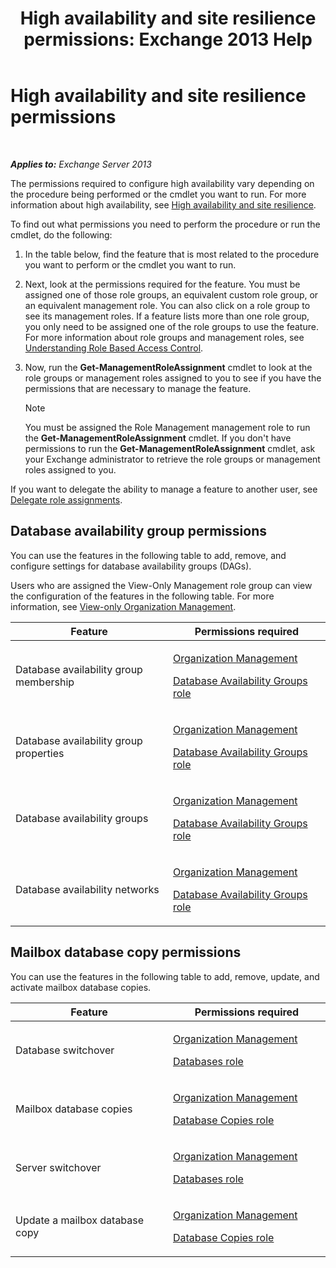 ﻿---
title: 'High availability and site resilience permissions: Exchange 2013 Help'
TOCTitle: High availability and site resilience permissions
ms:assetid: 66085107-4d4d-41c3-a425-82314acd9eee
ms:mtpsurl: https://technet.microsoft.com/en-us/library/Dd638136(v=EXCHG.150)
ms:contentKeyID: 48385175
ms.date: 05/13/2016
mtps_version: v=EXCHG.150
---

# High availability and site resilience permissions

 

_**Applies to:** Exchange Server 2013_


The permissions required to configure high availability vary depending on the procedure being performed or the cmdlet you want to run. For more information about high availability, see [High availability and site resilience](high-availability-and-site-resilience-exchange-2013-help.md).

To find out what permissions you need to perform the procedure or run the cmdlet, do the following:

1.  In the table below, find the feature that is most related to the procedure you want to perform or the cmdlet you want to run.

2.  Next, look at the permissions required for the feature. You must be assigned one of those role groups, an equivalent custom role group, or an equivalent management role. You can also click on a role group to see its management roles. If a feature lists more than one role group, you only need to be assigned one of the role groups to use the feature. For more information about role groups and management roles, see [Understanding Role Based Access Control](understanding-role-based-access-control-exchange-2013-help.md).

3.  Now, run the **Get-ManagementRoleAssignment** cmdlet to look at the role groups or management roles assigned to you to see if you have the permissions that are necessary to manage the feature.
    

    > [!NOTE]
    > You must be assigned the Role Management management role to run the <STRONG>Get-ManagementRoleAssignment</STRONG> cmdlet. If you don't have permissions to run the <STRONG>Get-ManagementRoleAssignment</STRONG> cmdlet, ask your Exchange administrator to retrieve the role groups or management roles assigned to you.



If you want to delegate the ability to manage a feature to another user, see [Delegate role assignments](delegate-role-assignments-exchange-2013-help.md).

## Database availability group permissions

You can use the features in the following table to add, remove, and configure settings for database availability groups (DAGs).

Users who are assigned the View-Only Management role group can view the configuration of the features in the following table. For more information, see [View-only Organization Management](view-only-organization-management-exchange-2013-help.md).


<table>
<colgroup>
<col style="width: 50%" />
<col style="width: 50%" />
</colgroup>
<thead>
<tr class="header">
<th>Feature</th>
<th>Permissions required</th>
</tr>
</thead>
<tbody>
<tr class="odd">
<td><p>Database availability group membership</p></td>
<td><p><a href="organization-management-exchange-2013-help.md">Organization Management</a></p>
<p><a href="database-availability-groups-role-exchange-2013-help.md">Database Availability Groups role</a></p></td>
</tr>
<tr class="even">
<td><p>Database availability group properties</p></td>
<td><p><a href="organization-management-exchange-2013-help.md">Organization Management</a></p>
<p><a href="database-availability-groups-role-exchange-2013-help.md">Database Availability Groups role</a></p></td>
</tr>
<tr class="odd">
<td><p>Database availability groups</p></td>
<td><p><a href="organization-management-exchange-2013-help.md">Organization Management</a></p>
<p><a href="database-availability-groups-role-exchange-2013-help.md">Database Availability Groups role</a></p></td>
</tr>
<tr class="even">
<td><p>Database availability networks</p></td>
<td><p><a href="organization-management-exchange-2013-help.md">Organization Management</a></p>
<p><a href="database-availability-groups-role-exchange-2013-help.md">Database Availability Groups role</a></p></td>
</tr>
</tbody>
</table>


## Mailbox database copy permissions

You can use the features in the following table to add, remove, update, and activate mailbox database copies.


<table>
<colgroup>
<col style="width: 50%" />
<col style="width: 50%" />
</colgroup>
<thead>
<tr class="header">
<th>Feature</th>
<th>Permissions required</th>
</tr>
</thead>
<tbody>
<tr class="odd">
<td><p>Database switchover</p></td>
<td><p><a href="organization-management-exchange-2013-help.md">Organization Management</a></p>
<p><a href="databases-role-exchange-2013-help.md">Databases role</a></p></td>
</tr>
<tr class="even">
<td><p>Mailbox database copies</p></td>
<td><p><a href="organization-management-exchange-2013-help.md">Organization Management</a></p>
<p><a href="database-copies-role-exchange-2013-help.md">Database Copies role</a></p></td>
</tr>
<tr class="odd">
<td><p>Server switchover</p></td>
<td><p><a href="organization-management-exchange-2013-help.md">Organization Management</a></p>
<p><a href="databases-role-exchange-2013-help.md">Databases role</a></p></td>
</tr>
<tr class="even">
<td><p>Update a mailbox database copy</p></td>
<td><p><a href="organization-management-exchange-2013-help.md">Organization Management</a></p>
<p><a href="database-copies-role-exchange-2013-help.md">Database Copies role</a></p></td>
</tr>
</tbody>
</table>

